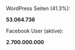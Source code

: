 WordPress Seiten (41.3%):

<strong>53.064.736</strong>

Facebook User (aktive):

<strong>2.700.000.000</strong>
